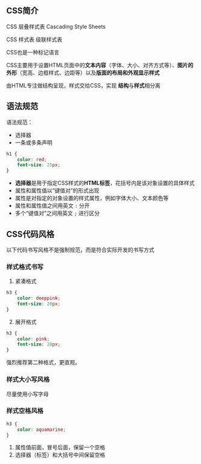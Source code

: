 ## CSS简介

CSS 层叠样式表 Cascading Style Sheets

CSS 样式表 级联样式表

CSS也是一种标记语言

CSS主要用于设置HTML页面中的**文本内容**（字体、大小、对齐方式等）、**图片的外形**（宽高、边框样式、边距等）以及**版面的布局和外观显示样式**

由HTML专注做结构呈现，样式交给CSS，实现 **结构**与**样式**相分离

## 语法规范

语法规范：

- 选择器
- 一条或多条声明

```css
h1 {
    color: red;
    font-size: 25px;
}
```

- **选择器**是用于指定CSS样式的**HTML标签**，花括号内是该对象设置的具体样式
- 属性和属性值以“键值对”的形式出现
- 属性是对指定的对象设置的样式属性，例如字体大小、文本颜色等
- 属性和属性值之间用英文 `:` 分开
- 多个“键值对”之间用英文 `;` 进行区分

## CSS代码风格

以下代码书写风格不是强制规范，而是符合实际开发的书写方式

### 样式格式书写

1. 紧凑格式

```css
h3 {
    color: deeppink;
    font-size: 20px;
}
```

2. 展开格式

```css
h3 {
    color: pink;
    font-size: 20px;
}
```

强烈推荐第二种格式，更直观。

### 样式大小写风格

尽量使用小写字母

### 样式空格风格

```css
h3 {
    color: aquamarine;
}
```

1. 属性值前面，冒号后面，保留一个空格
2. 选择器（标签）和大括号中间保留空格